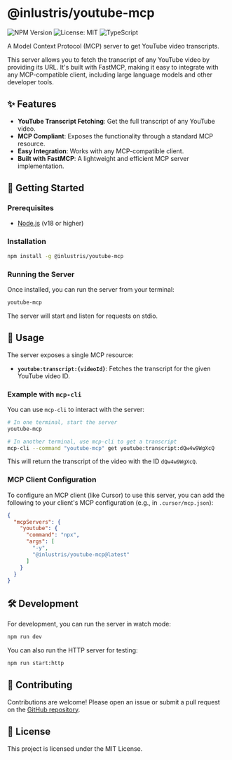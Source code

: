 # @inlustris/youtube-mcp

![NPM Version](https://img.shields.io/npm/v/@inlustris/youtube-mcp)
![License: MIT](https://img.shields.io/badge/License-MIT-blue.svg)
![TypeScript](https://img.shields.io/badge/TypeScript-5.0+-3178C6)

A Model Context Protocol (MCP) server to get YouTube video transcripts.

This server allows you to fetch the transcript of any YouTube video by providing its URL. It's built with FastMCP, making it easy to integrate with any MCP-compatible client, including large language models and other developer tools.

## ✨ Features

- **YouTube Transcript Fetching**: Get the full transcript of any YouTube video.
- **MCP Compliant**: Exposes the functionality through a standard MCP resource.
- **Easy Integration**: Works with any MCP-compatible client.
- **Built with FastMCP**: A lightweight and efficient MCP server implementation.

## 🚀 Getting Started

### Prerequisites

- [Node.js](https://nodejs.org/en/) (v18 or higher)

### Installation

```bash
npm install -g @inlustris/youtube-mcp
```

### Running the Server

Once installed, you can run the server from your terminal:

```bash
youtube-mcp
```

The server will start and listen for requests on stdio.

## 📖 Usage

The server exposes a single MCP resource:

- **`youtube:transcript:{videoId}`**: Fetches the transcript for the given YouTube video ID.

### Example with `mcp-cli`

You can use `mcp-cli` to interact with the server:

```bash
# In one terminal, start the server
youtube-mcp

# In another terminal, use mcp-cli to get a transcript
mcp-cli --command "youtube-mcp" get youtube:transcript:dQw4w9WgXcQ
```

This will return the transcript of the video with the ID `dQw4w9WgXcQ`.

### MCP Client Configuration

To configure an MCP client (like Cursor) to use this server, you can add the following to your client's MCP configuration (e.g., in `.cursor/mcp.json`):

```json
{
  "mcpServers": {
    "youtube": {
      "command": "npx",
      "args": [
        "-y",
        "@inlustris/youtube-mcp@latest"
      ]
    }
  }
}
```

## 🛠️ Development

For development, you can run the server in watch mode:

```bash
npm run dev
```

You can also run the HTTP server for testing:

```bash
npm run start:http
```

## 🤝 Contributing

Contributions are welcome! Please open an issue or submit a pull request on the [GitHub repository](https://github.com/cactusaurelius/mcp-yt-transcript).

## 📄 License

This project is licensed under the MIT License.
